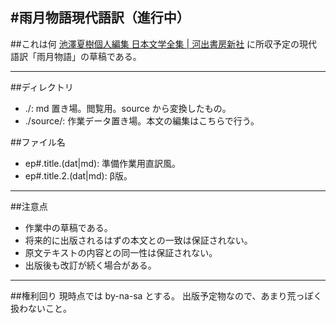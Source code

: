 #雨月物語現代語訳（進行中）
----
##これは何
[池澤夏樹個人編集 日本文学全集 | 河出書房新社](http://www.kawade.co.jp/nihon_bungaku_zenshu/) に所収予定の現代語訳「雨月物語」の草稿である。

----
##ディレクトリ
* ./: md 置き場。閲覧用。source から変換したもの。
* ./source/: 作業データ置き場。本文の編集はこちらで行う。  

##ファイル名
* ep#.title.(dat|md): 準備作業用直訳風。
* ep#.title.2.(dat|md): β版。

----
##注意点

* 作業中の草稿である。
* 将来的に出版されるはずの本文との一致は保証されない。
* 原文テキストの内容との同一性は保証されない。
* 出版後も改訂が続く場合がある。

----
##権利回り
現時点では by-na-sa とする。
出版予定物なので、あまり荒っぽく扱わないこと。
